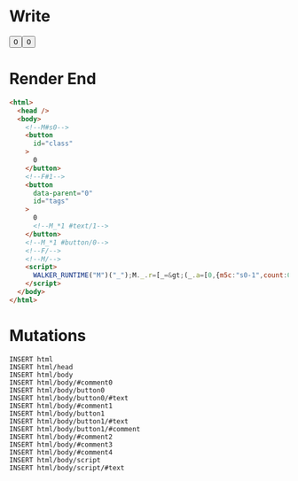 # Write
  <!--M#s0--><button id=class>0</button><!--F#1--><button id=tags data-parent=0>0<!--M_*1 #text/1--></button><!--M_*1 #button/0--><!--F/--><!--M/--><script>WALKER_RUNTIME("M")("_");M._.r=[_=>(_.a=[0,{m5c:"s0-1",count:0}]),"$compat_setScope",1,"__tests__/components/tags-counter.marko_0_count",1];M._.w();$MC=(window.$MC||[]).concat({"w":[["s0",0,{},{"f":1}]],"t":["__tests__/template.marko"]})</script>

# Render End
```html
<html>
  <head />
  <body>
    <!--M#s0-->
    <button
      id="class"
    >
      0
    </button>
    <!--F#1-->
    <button
      data-parent="0"
      id="tags"
    >
      0
      <!--M_*1 #text/1-->
    </button>
    <!--M_*1 #button/0-->
    <!--F/-->
    <!--M/-->
    <script>
      WALKER_RUNTIME("M")("_");M._.r=[_=&gt;(_.a=[0,{m5c:"s0-1",count:0}]),"$compat_setScope",1,"__tests__/components/tags-counter.marko_0_count",1];M._.w();$MC=(window.$MC||[]).concat({"w":[["s0",0,{},{"f":1}]],"t":["__tests__/template.marko"]})
    </script>
  </body>
</html>
```

# Mutations
```
INSERT html
INSERT html/head
INSERT html/body
INSERT html/body/#comment0
INSERT html/body/button0
INSERT html/body/button0/#text
INSERT html/body/#comment1
INSERT html/body/button1
INSERT html/body/button1/#text
INSERT html/body/button1/#comment
INSERT html/body/#comment2
INSERT html/body/#comment3
INSERT html/body/#comment4
INSERT html/body/script
INSERT html/body/script/#text
```